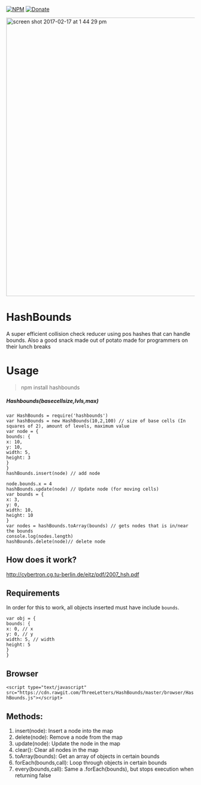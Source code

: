 
[![NPM](https://img.shields.io/badge/Module-Npm-blue.svg)](https://www.npmjs.com/package/hashbounds)
[![Donate](https://img.shields.io/badge/Donate-Paypal-brightgreen.svg)](https://paypal.me/andrews54757)

<img width="743" alt="screen shot 2017-02-17 at 1 44 29 pm" src="https://cloud.githubusercontent.com/assets/13282284/23078628/72b2f8ec-f517-11e6-835b-d9a431d0e95b.png">

# HashBounds
A super efficient collision check reducer using pos hashes that can handle bounds. Also a good snack made out of potato made for programmers on their lunch breaks

# Usage
> npm install hashbounds

##### Hashbounds(basecellsize,lvls,max)

```
var HashBounds = require('hashbounds')
var hashBounds = new HashBounds(10,2,100) // size of base cells (In squares of 2), amount of levels, maximum value
var node = {
bounds: {
x: 10,
y: 10,
width: 5,
height: 3
}
}
hashBounds.insert(node) // add node

node.bounds.x = 4
hashBounds.update(node) // Update node (for moving cells)
var bounds = {
x: 3,
y: 0,
width: 10,
height: 10
}
var nodes = hashBounds.toArray(bounds) // gets nodes that is in/near the bounds
console.log(nodes.length)
hashBounds.delete(node)// delete node
```


## How does it work?

http://cybertron.cg.tu-berlin.de/eitz/pdf/2007_hsh.pdf

## Requirements
In order for this to work, all objects inserted must have include `bounds`.

```
var obj = {
bounds: {
x: 0, // x
y: 0, // y
width: 5, // width
height: 5
}
}
```

## Browser

`<script type="text/javascript" src="https://cdn.rawgit.com/ThreeLetters/HashBounds/master/browser/HashBounds.js"></script>`

## Methods:

1. insert(node): Insert a node into the map
2. delete(node): Remove a node from the map
3. update(node): Update the node in the map
4. clear(): Clear all nodes in the map
5. toArray(bounds): Get an array of objects in certain bounds
6. forEach(bounds,call): Loop through objects in certain bounds
7. every(bounds,call): Same a .forEach(bounds), but stops execution when returning false

